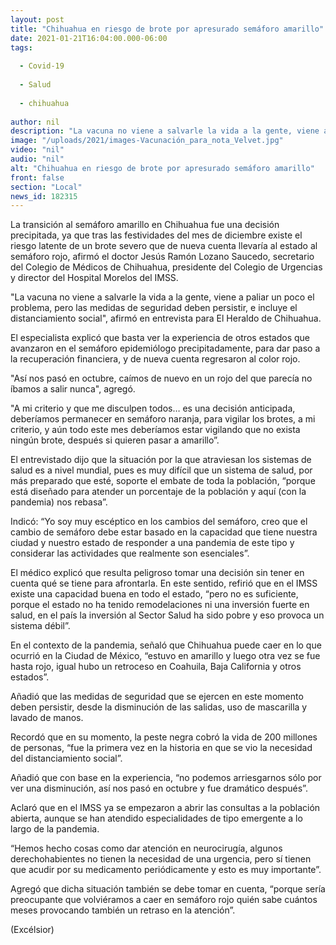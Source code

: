 ```yaml
---
layout: post
title: "Chihuahua en riesgo de brote por apresurado semáforo amarillo"
date: 2021-01-21T16:04:00.000-06:00
tags:
  
  - Covid-19
  
  - Salud
  
  - chihuahua
  
author: nil
description: "La vacuna no viene a salvarle la vida a la gente, viene a paliar un poco el problema, pero las medidas de seguridad deben persistir"
image: "/uploads/2021/images-Vacunación_para_nota_Velvet.jpg"
video: "nil"
audio: "nil"
alt: "Chihuahua en riesgo de brote por apresurado semáforo amarillo"
front: false
section: "Local"
news_id: 182315
---
```


La transición al semáforo amarillo en Chihuahua fue una decisión precipitada, ya que tras las festividades del mes de diciembre existe el riesgo latente de un brote severo que de nueva cuenta llevaría al estado al semáforo rojo, afirmó el doctor Jesús Ramón Lozano Saucedo, secretario del Colegio de Médicos de Chihuahua, presidente del Colegio de Urgencias y director del Hospital Morelos del IMSS.

"La vacuna no viene a salvarle la vida a la gente, viene a paliar un poco el problema, pero las medidas de seguridad deben persistir, e incluye el distanciamiento social", afirmó en entrevista para El Heraldo de Chihuahua.

El especialista explicó que basta ver la experiencia de otros estados que avanzaron en el semáforo epidemiólogo precipitadamente, para dar paso a la recuperación financiera, y de nueva cuenta regresaron al color rojo.

"Así nos pasó en octubre, caímos de nuevo en un rojo del que parecía no íbamos a salir nunca", agregó.

"A mi criterio y que me disculpen todos… es una decisión anticipada, deberíamos permanecer en semáforo naranja, para vigilar los brotes, a mi criterio, y aún todo este mes deberíamos estar vigilando que no exista ningún brote, después si quieren pasar a amarillo”.

El entrevistado dijo que la situación por la que atraviesan los sistemas de salud es a nivel mundial, pues es muy difícil que un sistema de salud, por más preparado que esté, soporte el embate de toda la población, “porque está diseñado para atender un porcentaje de la población y aquí (con la pandemia) nos rebasa”.

Indicó: “Yo soy muy escéptico en los cambios del semáforo, creo que el cambio de semáforo debe estar basado en la capacidad que tiene nuestra ciudad y nuestro estado de responder a una pandemia de este tipo y considerar las actividades que realmente son esenciales”.

El médico explicó que resulta peligroso tomar una decisión sin tener en cuenta qué se tiene para afrontarla. En este sentido, refirió que en el IMSS existe una capacidad buena en todo el estado, “pero no es suficiente, porque el estado no ha tenido remodelaciones ni una inversión fuerte en salud, en el país la inversión al Sector Salud ha sido pobre y eso provoca un sistema débil”.

En el contexto de la pandemia, señaló que Chihuahua puede caer en lo que ocurrió en la Ciudad de México, “estuvo en amarillo y luego otra vez se fue hasta rojo, igual hubo un retroceso en Coahuila, Baja California y otros estados”.

Añadió que las medidas de seguridad que se ejercen en este momento deben persistir, desde la disminución de las salidas, uso de mascarilla y lavado de manos.

Recordó que en su momento, la peste negra cobró la vida de 200 millones de personas, “fue la primera vez en la historia en que se vio la necesidad del distanciamiento social”.

Añadió que con base en la experiencia, “no podemos arriesgarnos sólo por ver una disminución, así nos pasó en octubre y fue dramático después”.

Aclaró que en el IMSS ya se empezaron a abrir las consultas a la población abierta, aunque se han atendido especialidades de tipo emergente a lo largo de la pandemia.

“Hemos hecho cosas como dar atención en neurocirugía, algunos derechohabientes no tienen la necesidad de una urgencia, pero sí tienen que acudir por su medicamento periódicamente y esto es muy importante”.

Agregó que dicha situación también se debe tomar en cuenta, “porque sería preocupante que volviéramos a caer en semáforo rojo quién sabe cuántos meses provocando también un retraso en la atención”.

(Excélsior)